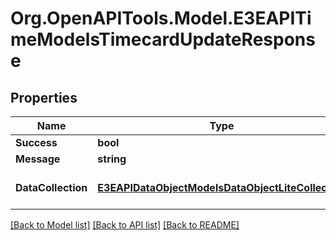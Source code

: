 
# Org.OpenAPITools.Model.E3EAPITimeModelsTimecardUpdateResponse

## Properties

Name | Type | Description | Notes
------------ | ------------- | ------------- | -------------
**Success** | **bool** |  | [optional] 
**Message** | **string** |  | [optional] 
**DataCollection** | [**E3EAPIDataObjectModelsDataObjectLiteCollection**](E3EAPIDataObjectModelsDataObjectLiteCollection.md) | Gets or sets the DataCollection. | [optional] 

[[Back to Model list]](../README.md#documentation-for-models)
[[Back to API list]](../README.md#documentation-for-api-endpoints)
[[Back to README]](../README.md)

